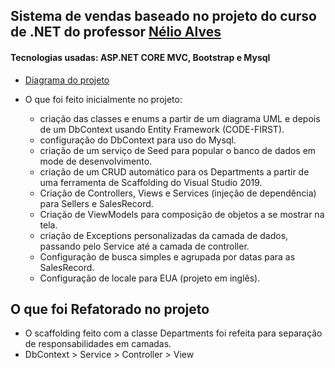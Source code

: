## Sistema de vendas baseado no projeto do curso de .NET do professor [Nélio Alves](https://www.udemy.com/course/programacao-orientada-a-objetos-csharp/) ##

#### Tecnologias usadas: ASP.NET CORE MVC, Bootstrap e Mysql

* [Diagrama do projeto](https://github.com/cassio-morais/SalesWebMVC-.NET/blob/master/img/diagrama.JPG)

* O que foi feito inicialmente no projeto: 

  * criação das classes e enums a partir de um diagrama UML e depois de um DbContext usando Entity Framework (CODE-FIRST). 
  * configuração do DbContext para uso do Mysql.
  * criação de um serviço de Seed para popular o banco de dados em mode de desenvolvimento.
  * criação de um CRUD automático para os Departments a partir de uma ferramenta de Scaffolding do Visual Studio 2019.
  * Criação de Controllers, Views e Services (injeção de dependência) para Sellers e SalesRecord.
  * Criação de ViewModels para composição de objetos a se mostrar na tela.
  * criação de Exceptions personalizadas da camada de dados, passando pelo Service até a camada de controller.
  * Configuração de busca simples e agrupada por datas para as SalesRecord.
  * Configuração de locale para EUA (projeto em inglês).

## O que foi Refatorado no projeto

* O scaffolding feito com a classe Departments foi refeita para separação de responsabilidades em camadas.
 * DbContext > Service > Controller > View
